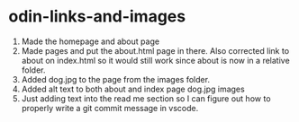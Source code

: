 # odin-links-and-images
1. Made the homepage and about page
2. Made pages and put the about.html page in there. Also corrected link to about on index.html so it would still work since about is now in a relative folder.
3. Added dog.jpg to the page from the images folder.
4. Added alt text to both about and index page dog.jpg images
5. Just adding text into the read me section so I can figure out how to properly write a git commit message in vscode.